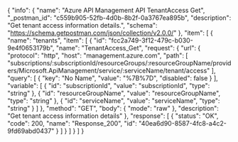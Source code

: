 {
  "info": {
    "name": "Azure API Management API TenantAccess Get",
    "_postman_id": "c559b905-52fb-4d0b-8b2f-0a3767ea895b",
    "description": "Get tenant access information details.",
    "schema": "https://schema.getpostman.com/json/collection/v2.0.0/"
  },
  "item": [
    {
      "name": "tenants",
      "item": [
        {
          "id": "fcc2a749-3f12-479c-b030-9e4f0653179b",
          "name": "TenantAccess_Get",
          "request": {
            "url": {
              "protocol": "http",
              "host": "management.azure.com",
              "path": [
                "subscriptions/:subscriptionId/resourceGroups/:resourceGroupName/providers/Microsoft.ApiManagement/service/:serviceName/tenant/access"
              ],
              "query": [
                {
                  "key": "No Name",
                  "value": "%7B%7D",
                  "disabled": false
                }
              ],
              "variable": [
                {
                  "id": "subscriptionId",
                  "value": "subscriptionId",
                  "type": "string"
                },
                {
                  "id": "resourceGroupName",
                  "value": "resourceGroupName",
                  "type": "string"
                },
                {
                  "id": "serviceName",
                  "value": "serviceName",
                  "type": "string"
                }
              ]
            },
            "method": "GET",
            "body": {
              "mode": "raw"
            },
            "description": "Get tenant access information details"
          },
          "response": [
            {
              "status": "OK",
              "code": 200,
              "name": "Response_200",
              "id": "40ea6d90-8587-4fc8-a4c2-9fd69abd0437"
            }
          ]
        }
      ]
    }
  ]
}